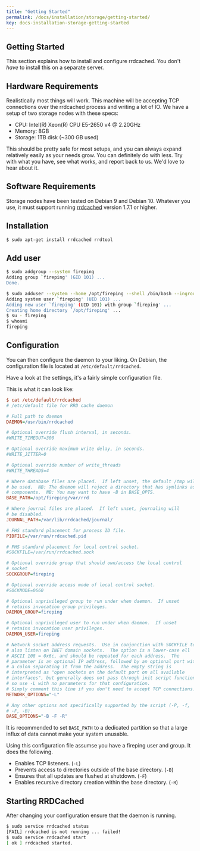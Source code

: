 ```yaml
---
title: "Getting Started"
permalink: /docs/installation/storage/getting-started/
key: docs-installation-storage-getting-started
---
```


## Getting Started

This section explains how to install and configure rrdcached. You don't *have* to install this on a separate server.

## Hardware Requirements

Realistically most things will work. This machine will be accepting TCP connections over the rrdcached process and writing a lot of IO. We have a setup of two storage nodes with these specs:

- CPU: Intel(R) Xeon(R) CPU E5-2650 v4 @ 2.20GHz
- Memory: 8GB
- Storage: 1TB disk (~300 GB used)

This should be pretty safe for most setups, and you can always expand relatively easily as your needs grow.
You can definitely do with less. Try with what you have, see what works, and report back to us. We'd love to hear about it.

## Software Requirements

Storage nodes have been tested on Debian 9 and Debian 10. Whatever you use, it must support running [rrdcached](https://oss.oetiker.ch/rrdtool/doc/rrdcached.en.html) version 1.7.1 or higher.

## Installation

```bash
$ sudo apt-get install rrdcached rrdtool
```

## Add user

```bash
$ sudo addgroup --system fireping
Adding group `fireping' (GID 101) ...
Done.
```

```bash
$ sudo adduser --system --home /opt/fireping --shell /bin/bash --ingroup fireping --disabled-password --disabled-login fireping
Adding system user `fireping' (UID 101) ...
Adding new user `fireping' (UID 101) with group `fireping' ...
Creating home directory `/opt/fireping' ...
$ su - fireping
$ whoami
fireping
```

## Configuration

You can then configure the daemon to your liking. On Debian, the configuration file is located at `/etc/default/rrdcached`.

Have a look at the settings, it's a fairly simple configuration file. 

This is what it can look like:

```ini
$ cat /etc/default/rrdcached 
# /etc/default file for RRD cache daemon

# Full path to daemon
DAEMON=/usr/bin/rrdcached

# Optional override flush interval, in seconds.
#WRITE_TIMEOUT=300

# Optional override maximum write delay, in seconds.
#WRITE_JITTER=0

# Optional override number of write_threads
#WRITE_THREADS=4

# Where database files are placed.  If left unset, the default /tmp will
# be used.  NB: The daemon will reject a directory that has symlinks as
# components.  NB: You may want to have -B in BASE_OPTS.
BASE_PATH=/opt/fireping/var/rrd

# Where journal files are placed.  If left unset, journaling will
# be disabled.
JOURNAL_PATH=/var/lib/rrdcached/journal/

# FHS standard placement for process ID file.
PIDFILE=/var/run/rrdcached.pid

# FHS standard placement for local control socket.
#SOCKFILE=/var/run/rrdcached.sock

# Optional override group that should own/access the local control
# socket
SOCKGROUP=fireping

# Optional override access mode of local control socket.
#SOCKMODE=0660

# Optional unprivileged group to run under when daemon.  If unset
# retains invocation group privileges.
DAEMON_GROUP=fireping

# Optional unprivileged user to run under when daemon.  If unset
# retains invocation user privileges.
DAEMON_USER=fireping

# Network socket address requests.  Use in conjunction with SOCKFILE to
# also listen on INET domain sockets.  The option is a lower-case ell
# ASCII 108 = 0x6c, and should be repeated for each address.  The
# parameter is an optional IP address, followed by an optional port with
# a colon separating it from the address.  The empty string is
# interpreted as "open sockets on the default port on all available
# interfaces", but generally does not pass through init script functions
# so use -L with no parameters for that configuration.
# Simply comment this line if you don't need to accept TCP connections.
NETWORK_OPTIONS="-L"

# Any other options not specifically supported by the script (-P, -f,
# -F, -B).
BASE_OPTIONS="-B -F -R"
```

It is recommended to set `BASE_PATH` to a dedicated partition so that a large influx of data cannot make your system unusable.

Using this configuration file assumse you have a fireping user and group. It does the following.

- Enables TCP listeners. (`-L`)
- Prevents access to directories outside of the base directory. (`-B`)
- Ensures that all updates are flushed at shutdown. (`-F`)
- Enables recursive directory creation within the base directory. (`-R`)

## Starting RRDCached

After changing your configuration ensure that the daemon is running.

```bash
$ sudo service rrdcached status
[FAIL] rrdcached is not running ... failed!
$ sudo service rrdcached start
[ ok ] rrdcached started.
```
